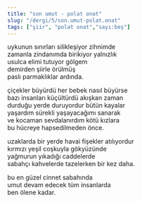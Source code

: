 ```yaml
---
title: "son umut - polat onat"
slug: "/dergi/5/son.umut-polat.onat"
tags: ["şiir", "polat onat","sayı:beş"]
---
```


uykunun sınırları silikleşiyor zihnimde  
zamanla zindanımda birikiyor yalnızlık\
usulca elimi tutuyor gölgem\
demirden şiirle örülmüş\
paslı parmaklıklar ardında.

çiçekler büyürdü her bebek nasıl büyürse\
bazı insanları küçültürdü akışkan zaman\
durduğu yerde duruyordur bütün kayalar\
yaşardım sürekli yaşayacağımı sanarak\
ve kocaman sevdalanırdım kötü kızlara\
bu hücreye hapsedilmeden önce.

uzaklarda bir yerde havai fişekler atılıyordur\
kırmızı yeşil coşkuyla gökyüzünde\
yağmurun yıkadığı caddelerde\
sabahçı kahvelerde tazelerken bir kez daha.

bu en güzel cinnet sabahında\
umut devam edecek tüm insanlarda\
ben ölene kadar.
